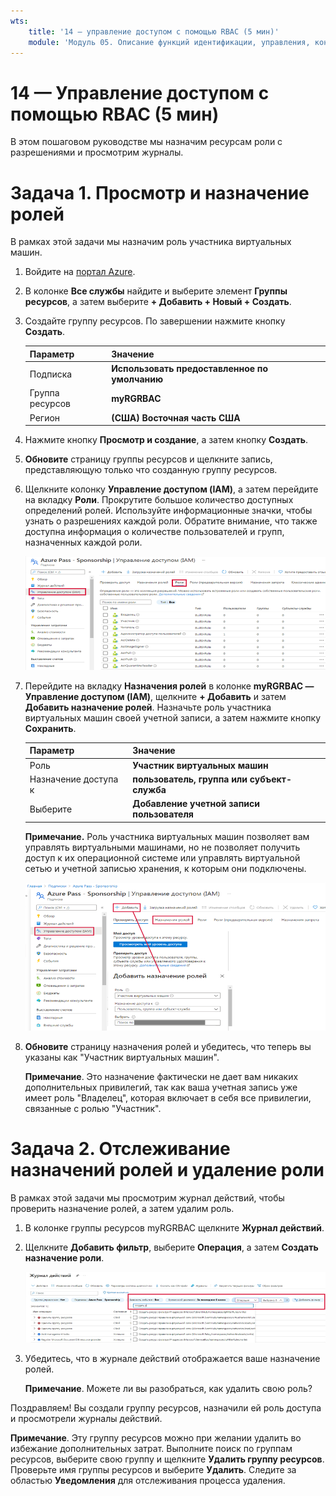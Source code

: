 ```yaml
---
wts:
    title: '14 — управление доступом с помощью RBAC (5 мин)'
    module: 'Модуль 05. Описание функций идентификации, управления, конфиденциальности и соответствия требованиям'
---
```

# 14 — Управление доступом с помощью RBAC (5 мин)

В этом пошаговом руководстве мы назначим ресурсам роли с разрешениями и просмотрим журналы.

# Задача 1. Просмотр и назначение ролей

В рамках этой задачи мы назначим роль участника виртуальных машин. 

1. Войдите на [портал Azure](https://portal.azure.com).

2. В колонке **Все службы** найдите и выберите элемент **Группы ресурсов**, а затем выберите **+ Добавить + Новый + Создать**.

3. Создайте группу ресурсов. По завершении нажмите кнопку **Создать**. 

    | Параметр | Значение |
    | -- | -- |
    | Подписка | **Использовать предоставленное по умолчанию** |
    | Группа ресурсов | **myRGRBAC** |
    | Регион | **(США) Восточная часть США** |
   

4. Нажмите кнопку **Просмотр и создание**, а затем кнопку **Создать**.

5. **Обновите** страницу группы ресурсов и щелкните запись, представляющую только что созданную группу ресурсов.

6. Щелкните колонку **Управление доступом (IAM)**, а затем перейдите на вкладку **Роли**. Прокрутите большое количество доступных определений ролей. Используйте информационные значки, чтобы узнать о разрешениях каждой роли. Обратите внимание, что также доступна информация о количестве пользователей и групп, назначенных каждой роли.

    ![Снимок экрана: колонка ролей IAM. Показаны роли владельца, участника и читателя.](../images/1501.png)

7. Перейдите на вкладку **Назначения ролей** в колонке **myRGRBAC — Управление доступом (IAM)**, щелкните **+ Добавить** и затем **Добавить назначение ролей**. Назначьте роль участника виртуальных машин своей учетной записи, а затем нажмите кнопку **Сохранить**. 

    | Параметр | Значение |
    | -- | -- |
    | Роль | **Участник виртуальных машин** |
    | Назначение доступа к | **пользователь, группа или субъект-служба** |
    | Выберите | **Добавление учетной записи пользователя** |
 

    **Примечание.** Роль участника виртуальных машин позволяет вам управлять виртуальными машинами, но не позволяет получить доступ к их операционной системе или управлять виртуальной сетью и учетной записью хранения, к которым они подключены.

    ![Снимок экрана: страница добавления назначения ролей, заполненная необходимой информацией.](../images/1502.png)

8. **Обновите** страницу назначения ролей и убедитесь, что теперь вы указаны как "Участник виртуальных машин". 

    **Примечание**. Это назначение фактически не дает вам никаких дополнительных привилегий, так как ваша учетная запись уже имеет роль "Владелец", которая включает в себя все привилегии, связанные с ролью "Участник".

# Задача 2. Отслеживание назначений ролей и удаление роли

В рамках этой задачи мы просмотрим журнал действий, чтобы проверить назначение ролей, а затем удалим роль. 

1. В колонке группы ресурсов myRGRBAC щелкните **Журнал действий**.

2. Щелкните **Добавить фильтр**, выберите **Операция**, а затем **Создать назначение роли**.

    ![Снимок экрана: страницы журнала действий с настроенным фильтром.](../images/1503.png)

3. Убедитесь, что в журнале действий отображается ваше назначение ролей. 

    **Примечание**. Можете ли вы разобраться, как удалить свою роль?

Поздравляем! Вы создали группу ресурсов, назначили ей роль доступа и просмотрели журналы действий. 

**Примечание**. Эту группу ресурсов можно при желании удалить во избежание дополнительных затрат. Выполните поиск по группам ресурсов, выберите свою группу и щелкните **Удалить группу ресурсов**. Проверьте имя группы ресурсов и выберите **Удалить**. Следите за областью **Уведомления** для отслеживания процесса удаления.

